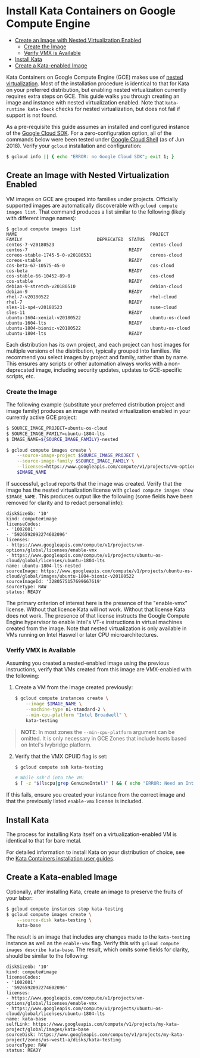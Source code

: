 # Install Kata Containers on Google Compute Engine

* [Create an Image with Nested Virtualization Enabled](#create-an-image-with-nested-virtualization-enabled)
    * [Create the Image](#create-the-image)
    * [Verify VMX is Available](#verify-vmx-is-available)
* [Install Kata](#install-kata)
* [Create a Kata-enabled Image](#create-a-kata-enabled-image)

Kata Containers on Google Compute Engine (GCE) makes use of [nested virtualization](https://cloud.google.com/compute/docs/instances/enable-nested-virtualization-vm-instances). Most of the installation procedure is identical to that for Kata on your preferred distribution, but enabling nested virtualization currently requires extra steps on GCE. This guide walks you through creating an image and instance with nested virtualization enabled. Note that `kata-runtime kata-check` checks for nested virtualization, but does not fail if support is not found.

As a pre-requisite this guide assumes an installed and configured instance of the [Google Cloud SDK](https://cloud.google.com/sdk/downloads). For a zero-configuration option, all of the commands below were been tested under [Google Cloud Shell](https://cloud.google.com/shell/) (as of Jun 2018). Verify your `gcloud` installation and configuration:

```bash
$ gcloud info || { echo "ERROR: no Google Cloud SDK"; exit 1; }
```

## Create an Image with Nested Virtualization Enabled

VM images on GCE are grouped into families under projects. Officially supported images are automatically discoverable with `gcloud compute images list`. That command produces a list similar to the following (likely with different image names):

    $ gcloud compute images list
    NAME                                                  PROJECT            FAMILY                            DEPRECATED  STATUS
    centos-7-v20180523                                    centos-cloud       centos-7                                      READY
    coreos-stable-1745-5-0-v20180531                      coreos-cloud       coreos-stable                                 READY
    cos-beta-67-10575-45-0                                cos-cloud          cos-beta                                      READY
    cos-stable-66-10452-89-0                              cos-cloud          cos-stable                                    READY
    debian-9-stretch-v20180510                            debian-cloud       debian-9                                      READY
    rhel-7-v20180522                                      rhel-cloud         rhel-7                                        READY
    sles-11-sp4-v20180523                                 suse-cloud         sles-11                                       READY
    ubuntu-1604-xenial-v20180522                          ubuntu-os-cloud    ubuntu-1604-lts                               READY
    ubuntu-1804-bionic-v20180522                          ubuntu-os-cloud    ubuntu-1804-lts                               READY

Each distribution has its own project, and each project can host images for multiple versions of the distribution, typically grouped into families. We recommend you select images by project and family, rather than by name. This ensures any scripts or other automation always works with a non-deprecated image, including security updates, updates to GCE-specific scripts, etc.

### Create the Image

The following example (substitute your preferred distribution project and image family) produces an image with nested virtualization enabled in your currently active GCE project:

```bash
$ SOURCE_IMAGE_PROJECT=ubuntu-os-cloud
$ SOURCE_IMAGE_FAMILY=ubuntu-1804-lts
$ IMAGE_NAME=${SOURCE_IMAGE_FAMILY}-nested

$ gcloud compute images create \
    --source-image-project $SOURCE_IMAGE_PROJECT \
    --source-image-family $SOURCE_IMAGE_FAMILY \
    --licenses=https://www.googleapis.com/compute/v1/projects/vm-options/global/licenses/enable-vmx \
    $IMAGE_NAME
```

If successful, `gcloud` reports that the image was created. Verify that the image has the nested virtualization license with `gcloud compute images show $IMAGE_NAME`. This produces output like the following (some fields have been removed for clarity and to redact personal info):

    diskSizeGb: '10'
    kind: compute#image
    licenseCodes:
    - '1002001'
    - '5926592092274602096'
    licenses:
    - https://www.googleapis.com/compute/v1/projects/vm-options/global/licenses/enable-vmx
    - https://www.googleapis.com/compute/v1/projects/ubuntu-os-cloud/global/licenses/ubuntu-1804-lts
    name: ubuntu-1804-lts-nested
    sourceImage: https://www.googleapis.com/compute/v1/projects/ubuntu-os-cloud/global/images/ubuntu-1804-bionic-v20180522
    sourceImageId: '3280575157699667619'
    sourceType: RAW
    status: READY

The primary criterion of interest here is the presence of the "enable-vmx" license. Without that licence Kata will not work. Without that license Kata does not work. The presence of that license instructs the Google Compute Engine hypervisor to enable Intel's VT-x instructions in virtual machines created from the image. Note that nested virtualization is only available in VMs running on Intel Haswell or later CPU microarchitectures.

### Verify VMX is Available

Assuming you created a nested-enabled image using the previous instructions, verify that VMs created from this image are VMX-enabled with the following:

1. Create a VM from the image created previously:

    ```bash
    $ gcloud compute instances create \
        --image $IMAGE_NAME \
        --machine-type n1-standard-2 \
        --min-cpu-platform "Intel Broadwell" \
        kata-testing
    ```

> **NOTE**: In most zones the `--min-cpu-platform` argument can be omitted. It is only necessary in GCE Zones that include hosts based on Intel's Ivybridge platform.

2. Verify that the VMX CPUID flag is set:

    ```bash
    $ gcloud compute ssh kata-testing
    
    # While ssh'd into the VM:
    $ [ -z "$(lscpu|grep GenuineIntel)" ] && { echo "ERROR: Need an Intel CPU"; exit 1; }
    ```

If this fails, ensure you created your instance from the correct image and that the previously listed `enable-vmx` license is included.

## Install Kata

The process for installing Kata itself on a virtualization-enabled VM is identical to that for bare metal.

For detailed information to install Kata on your distribution of choice, see the [Kata Containers installation user guides](https://github.com/kata-containers/documentation/blob/master/install/README.md).

## Create a Kata-enabled Image

Optionally, after installing Kata, create an image to preserve the fruits of your labor:

```bash
$ gcloud compute instances stop kata-testing
$ gcloud compute images create \
    --source-disk kata-testing \
    kata-base
```

The result is an image that includes any changes made to the `kata-testing` instance as well as the `enable-vmx` flag. Verify this with `gcloud compute images describe kata-base`. The result, which omits some fields for clarity, should be similar to the following:

    diskSizeGb: '10'
    kind: compute#image
    licenseCodes:
    - '1002001'
    - '5926592092274602096'
    licenses:
    - https://www.googleapis.com/compute/v1/projects/vm-options/global/licenses/enable-vmx
    - https://www.googleapis.com/compute/v1/projects/ubuntu-os-cloud/global/licenses/ubuntu-1804-lts
    name: kata-base
    selfLink: https://www.googleapis.com/compute/v1/projects/my-kata-project/global/images/kata-base
    sourceDisk: https://www.googleapis.com/compute/v1/projects/my-kata-project/zones/us-west1-a/disks/kata-testing
    sourceType: RAW
    status: READY

